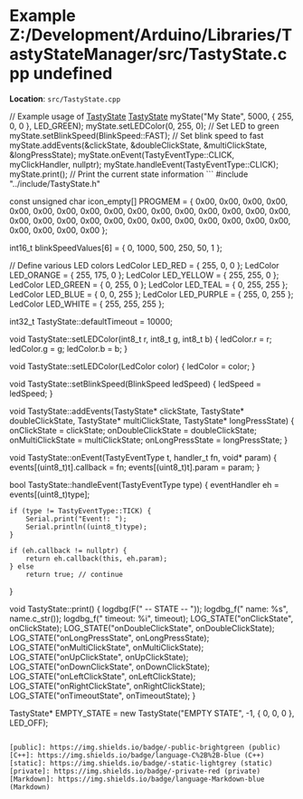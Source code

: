 <a id="_z_1_2_development_2_arduino_2_libraries_2_tasty_state_manager_2src_2_tasty_state_8cpp-example"></a>
# Example Z:/Development/Arduino/Libraries/TastyStateManager/src/TastyState.cpp undefined

**Location**: `src/TastyState.cpp`



// Example usage of [TastyState](class_tasty_state.md#class_tasty_state) [TastyState](class_tasty_state.md#class_tasty_state) myState("My State", 5000, { 255, 0, 0 }, LED_GREEN); myState.setLEDColor(0, 255, 0); // Set LED to green myState.setBlinkSpeed(BlinkSpeed::FAST); // Set blink speed to fast myState.addEvents(&clickState, &doubleClickState, &multiClickState, &longPressState); myState.onEvent(TastyEventType::CLICK, myClickHandler, nullptr); myState.handleEvent(TastyEventType::CLICK); myState.print(); // Print the current state information ```
#include "../include/TastyState.h"

const unsigned char icon_empty[] PROGMEM = {
    0x00, 0x00, 0x00, 0x00, 0x00, 0x00, 0x00, 0x00, 0x00, 0x00, 0x00, 0x00, 0x00, 0x00, 0x00, 0x00,
    0x00, 0x00, 0x00, 0x00, 0x00, 0x00, 0x00, 0x00, 0x00, 0x00, 0x00, 0x00, 0x00, 0x00, 0x00, 0x00
};

int16_t blinkSpeedValues[6] = { 0, 1000, 500, 250, 50, 1 };


// Define various LED colors
LedColor LED_RED = { 255, 0, 0 };
LedColor LED_ORANGE = { 255, 175, 0 };
LedColor LED_YELLOW = { 255, 255, 0 };
LedColor LED_GREEN = { 0, 255, 0 };
LedColor LED_TEAL = { 0, 255, 255 };
LedColor LED_BLUE = { 0, 0, 255 };
LedColor LED_PURPLE = { 255, 0, 255 };
LedColor LED_WHITE = { 255, 255, 255 };

int32_t TastyState::defaultTimeout = 10000;

void TastyState::setLEDColor(int8_t r, int8_t g, int8_t b) {
    ledColor.r = r;
    ledColor.g = g;
    ledColor.b = b;
}

void TastyState::setLEDColor(LedColor color) {
    ledColor = color;
}

void TastyState::setBlinkSpeed(BlinkSpeed ledSpeed) {
    ledSpeed = ledSpeed;
}

void TastyState::addEvents(TastyState* clickState, TastyState* doubleClickState, TastyState* multiClickState, TastyState* longPressState) {
    onClickState = clickState;
    onDoubleClickState = doubleClickState;
    onMultiClickState = multiClickState;
    onLongPressState = longPressState;
}

void TastyState::onEvent(TastyEventType t, handler_t fn, void* param) {
    events[(uint8_t)t].callback = fn;
    events[(uint8_t)t].param = param;
}

bool TastyState::handleEvent(TastyEventType type) {
    eventHandler eh = events[(uint8_t)type];

    if (type != TastyEventType::TICK) {
        Serial.print("Event!: ");
        Serial.println((uint8_t)type);
    }

    if (eh.callback != nullptr) {
        return eh.callback(this, eh.param);
    } else
        return true; // continue
}

void TastyState::print() {
    logdbg(F(" -- STATE -- "));
    logdbg_f("    name: %s", name.c_str());
    logdbg_f("    timeout: %i", timeout);
    LOG_STATE("onClickState", onClickState);
    LOG_STATE("onDoubleClickState", onDoubleClickState);
    LOG_STATE("onLongPressState", onLongPressState);
    LOG_STATE("onMultiClickState", onMultiClickState);
    LOG_STATE("onUpClickState", onUpClickState);
    LOG_STATE("onDownClickState", onDownClickState);
    LOG_STATE("onLeftClickState", onLeftClickState);
    LOG_STATE("onRightClickState", onRightClickState);
    LOG_STATE("onTimeoutState", onTimeoutState);
}

TastyState* EMPTY_STATE = new TastyState("EMPTY STATE", -1, { 0, 0, 0 }, LED_OFF);

```

[public]: https://img.shields.io/badge/-public-brightgreen (public)
[C++]: https://img.shields.io/badge/language-C%2B%2B-blue (C++)
[static]: https://img.shields.io/badge/-static-lightgrey (static)
[private]: https://img.shields.io/badge/-private-red (private)
[Markdown]: https://img.shields.io/badge/language-Markdown-blue (Markdown)